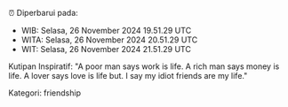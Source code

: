 ⏰ Diperbarui pada:
- WIB: Selasa, 26 November 2024 19.51.29 UTC
- WITA: Selasa, 26 November 2024 20.51.29 UTC
- WIT: Selasa, 26 November 2024 21.51.29 UTC

Kutipan Inspiratif:
"A poor man says work is life. A rich man says money is life. A lover says love is life but. I say my idiot friends are my life."


Kategori: friendship

